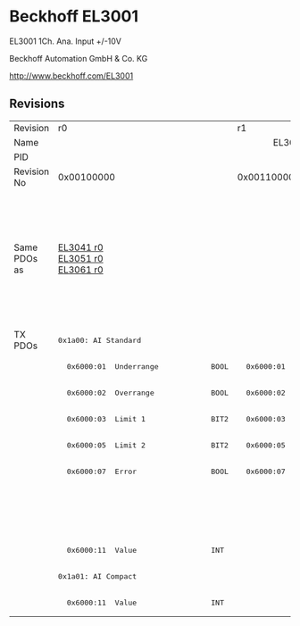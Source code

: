 # Beckhoff EL3001

EL3001 1Ch. Ana. Input +/-10V

Beckhoff Automation GmbH & Co. KG

http://www.beckhoff.com/EL3001

## Revisions
<table>
<tr >
<td>Revision</td>
<td><div class="foo">r0</div></td>
<td><div class="foo">r1</div></td>
<td><div class="foo">r2</div></td>
<td><div class="foo">r3</div></td>
<td><div class="foo">r4</div></td>
<td><div class="foo">r5</div></td>
<td><div class="foo">r6</div></td>
</tr>
<tr >
<td>Name</td>
<td colspan=7 align="center"><div class="foo">EL3001 1Ch. Ana. Input +/-10V</div></td>
</tr>
<tr >
<td>PID</td>
<td colspan=7 align="center"><div class="foo">0x0bb93052</div></td>
</tr>
<tr >
<td>Revision No</td>
<td>0x00100000</td>
<td>0x00110000</td>
<td>0x00120000</td>
<td>0x00130000</td>
<td>0x00140000</td>
<td>0x00150000</td>
<td>0x00160000</td>
</tr>
<tr >
<td>Same PDOs as</td>
<td><a href="EL3041">EL3041 r0</a><br/><a href="EL3051">EL3051 r0</a><br/><a href="EL3061">EL3061 r0</a></td>
<td colspan=3 align="center"><a href="EL3011">EL3011 r0</a><br/><a href="EL3011">EL3011 r1</a><br/><a href="EL3021">EL3021 r0</a><br/><a href="EL3021">EL3021 r1</a><br/><a href="EL3041">EL3041 r1</a><br/><a href="EL3041">EL3041 r2</a><br/><a href="EL3051">EL3051 r1</a><br/><a href="EL3051">EL3051 r2</a><br/><a href="EL3061">EL3061 r1</a><br/><a href="EL3061">EL3061 r2</a></td>
<td colspan=2 align="center"><a href="EL3011">EL3011 r2</a><br/><a href="EL3011">EL3011 r3</a><br/><a href="EL3011">EL3011 r4</a><br/><a href="EL3021">EL3021 r2</a><br/><a href="EL3021">EL3021 r3</a><br/><a href="EL3021">EL3021 r4</a><br/><a href="EL3041">EL3041 r3</a><br/><a href="EL3041">EL3041 r4</a><br/><a href="EL3051">EL3051 r3</a><br/><a href="EL3051">EL3051 r4</a><br/><a href="EL3061">EL3061 r3</a><br/><a href="EL3061">EL3061 r4</a></td>
<td><a href="EL3041">EL3041 r5</a><br/><a href="EL3051">EL3051 r5</a><br/><a href="EL3061">EL3061 r5</a></td>
</tr>
<tr class="txpdo pdosection">
<td rowspan=11 valign=top>TX PDOs</td>
<td colspan=4 align="left"><pre>0x1a00: AI Standard </pre></td>
<td colspan=3 align="left"><pre>0x1a00: AI Standard</pre></td>
<td></td>
</tr>
<tr class="txpdo">
<td><pre>  0x6000:01  Underrange            BOOL</pre></td>
<td colspan=6 align="left"><pre>  0x6000:01  Status__Underrange    BOOL</pre></td>
</tr>
<tr class="txpdo">
<td><pre>  0x6000:02  Overrange             BOOL</pre></td>
<td colspan=6 align="left"><pre>  0x6000:02  Status__Overrange     BOOL</pre></td>
</tr>
<tr class="txpdo">
<td><pre>  0x6000:03  Limit 1               BIT2</pre></td>
<td colspan=6 align="left"><pre>  0x6000:03  Status__Limit 1       BIT2</pre></td>
</tr>
<tr class="txpdo">
<td><pre>  0x6000:05  Limit 2               BIT2</pre></td>
<td colspan=6 align="left"><pre>  0x6000:05  Status__Limit 2       BIT2</pre></td>
</tr>
<tr class="txpdo">
<td><pre>  0x6000:07  Error                 BOOL</pre></td>
<td colspan=6 align="left"><pre>  0x6000:07  Status__Error         BOOL</pre></td>
</tr>
<tr class="txpdo">
<td colspan=4 align="left"></td>
<td colspan=3 align="left"><pre>  0x6000:0f  Status__TxPDO State   BOOL</pre></td>
</tr>
<tr class="txpdo">
<td colspan=4 align="left"></td>
<td colspan=3 align="left"><pre>  0x6000:10  Status__TxPDO Toggle  BOOL</pre></td>
</tr>
<tr class="txpdo">
<td colspan=7 align="left"><pre>  0x6000:11  Value                 INT</pre></td>
</tr>
<tr class="txpdo pdosection">
<td colspan=4 align="left"><pre>0x1a01: AI Compact </pre></td>
<td colspan=3 align="left"><pre>0x1a01: AI Compact</pre></td>
</tr>
<tr class="txpdo">
<td colspan=7 align="left"><pre>  0x6000:11  Value                 INT</pre></td>
</tr>
</table>
